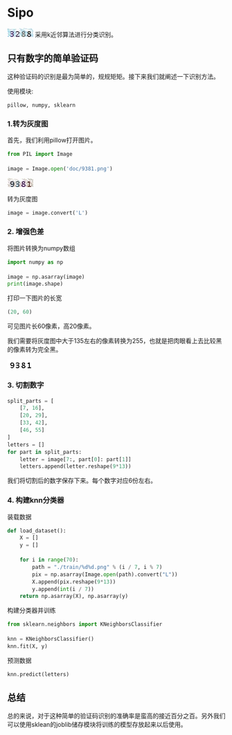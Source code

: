 # Sipo

![](source/1d46bf55-852e-4d3d-a8f7-2a32f66f9bc3.png) 采用k近邻算法进行分类识别。

## 只有数字的简单验证码

这种验证码的识别是最为简单的，规规矩矩。接下来我们就阐述一下识别方法。

使用模块:
```
pillow, numpy, sklearn
```

### 1.转为灰度图

首先，我们利用pillow打开图片。
```python
from PIL import Image

image = Image.open('doc/9381.png')
```

![](doc/9381.png)

转为灰度图
```python
image = image.convert('L')
```

### 2. 增强色差

将图片转换为numpy数组
```python
import numpy as np

image = np.asarray(image)
print(image.shape)
```
打印一下图片的长宽
```python
(20, 60)
```
可见图片长60像素，高20像素。

我们需要将灰度图中大于135左右的像素转换为255，也就是把肉眼看上去比较黑的像素转为完全黑。

![](doc/9381_2.png)

### 3. 切割数字

```python
split_parts = [
    [7, 16],
    [20, 29],
    [33, 42],
    [46, 55]
]
letters = []
for part in split_parts:
    letter = image[7:, part[0]: part[1]]
    letters.append(letter.reshape(9*13))
```

我们将切割后的数字保存下来。每个数字对应6份左右。

### 4. 构建knn分类器

装载数据
```python
def load_dataset():
    X = []
    y = []

    for i in range(70):
        path = "./train/%d%d.png" % (i / 7, i % 7)
        pix = np.asarray(Image.open(path).convert("L"))
        X.append(pix.reshape(9*13))
        y.append(int(i / 7))
    return np.asarray(X), np.asarray(y)
```

构建分类器并训练
```python
from sklearn.neighbors import KNeighborsClassifier

knn = KNeighborsClassifier()
knn.fit(X, y)
```

预测数据
```python
knn.predict(letters)
```

## 总结

总的来说，对于这种简单的验证码识别的准确率是蛮高的接近百分之百。另外我们可以使用sklean的joblib储存模块将训练的模型存放起来以后使用。